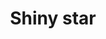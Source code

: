---
title: Shiny star
date: 
draft: false

# descripcion
description : Estrella con flecos

materials: Plata 925

color: Plateado

dimensions: 4cm

code: 01-01-0085

type: "Aros"

categories: []

price: $1.820,00

# Images
# first image will be shown in the product page
images:
  # - image: "images/path_to_image"
  # La ubicacion de las imagenes es imagenes/Aros/Aros.Colgantes/01-01-0085-shiny-star
  - image: "./images/aros/colgantes/01-01-0085-estrella-con-flecos_a.jpeg"
  - image: "./images/aros/colgantes/01-01-0085-estrella-con-flecos_b.jpeg"
---